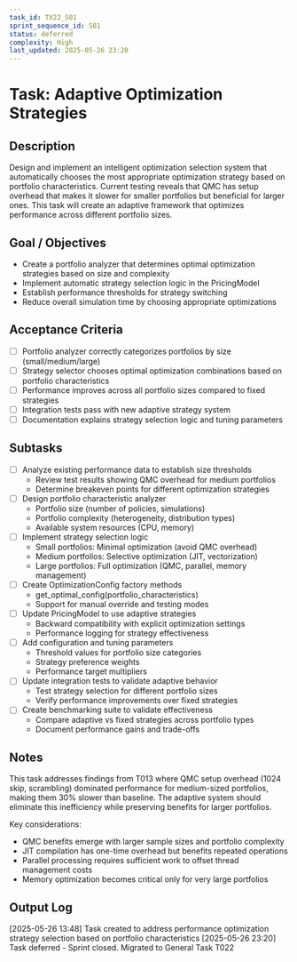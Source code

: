 ```yaml
---
task_id: TX22_S01
sprint_sequence_id: S01
status: deferred
complexity: High
last_updated: 2025-05-26 23:20
---
```


# Task: Adaptive Optimization Strategies

## Description
Design and implement an intelligent optimization selection system that automatically chooses the most appropriate optimization strategy based on portfolio characteristics. Current testing reveals that QMC has setup overhead that makes it slower for smaller portfolios but beneficial for larger ones. This task will create an adaptive framework that optimizes performance across different portfolio sizes.

## Goal / Objectives
- Create a portfolio analyzer that determines optimal optimization strategies based on size and complexity
- Implement automatic strategy selection logic in the PricingModel
- Establish performance thresholds for strategy switching
- Reduce overall simulation time by choosing appropriate optimizations

## Acceptance Criteria
- [ ] Portfolio analyzer correctly categorizes portfolios by size (small/medium/large)
- [ ] Strategy selector chooses optimal optimization combinations based on portfolio characteristics  
- [ ] Performance improves across all portfolio sizes compared to fixed strategies
- [ ] Integration tests pass with new adaptive strategy system
- [ ] Documentation explains strategy selection logic and tuning parameters

## Subtasks
- [ ] Analyze existing performance data to establish size thresholds
  - Review test results showing QMC overhead for medium portfolios
  - Determine breakeven points for different optimization strategies
- [ ] Design portfolio characteristic analyzer
  - Portfolio size (number of policies, simulations)
  - Portfolio complexity (heterogeneity, distribution types)
  - Available system resources (CPU, memory)
- [ ] Implement strategy selection logic
  - Small portfolios: Minimal optimization (avoid QMC overhead)
  - Medium portfolios: Selective optimization (JIT, vectorization)
  - Large portfolios: Full optimization (QMC, parallel, memory management)
- [ ] Create OptimizationConfig factory methods
  - get_optimal_config(portfolio_characteristics)
  - Support for manual override and testing modes
- [ ] Update PricingModel to use adaptive strategies
  - Backward compatibility with explicit optimization settings
  - Performance logging for strategy effectiveness
- [ ] Add configuration and tuning parameters
  - Threshold values for portfolio size categories
  - Strategy preference weights
  - Performance target multipliers
- [ ] Update integration tests to validate adaptive behavior
  - Test strategy selection for different portfolio sizes
  - Verify performance improvements over fixed strategies
- [ ] Create benchmarking suite to validate effectiveness
  - Compare adaptive vs fixed strategies across portfolio types
  - Document performance gains and trade-offs

## Notes
This task addresses findings from T013 where QMC setup overhead (1024 skip, scrambling) dominated performance for medium-sized portfolios, making them 30% slower than baseline. The adaptive system should eliminate this inefficiency while preserving benefits for larger portfolios.

Key considerations:
- QMC benefits emerge with larger sample sizes and portfolio complexity
- JIT compilation has one-time overhead but benefits repeated operations
- Parallel processing requires sufficient work to offset thread management costs
- Memory optimization becomes critical only for very large portfolios

## Output Log
[2025-05-26 13:48] Task created to address performance optimization strategy selection based on portfolio characteristics
[2025-05-26 23:20] Task deferred - Sprint closed. Migrated to General Task T022